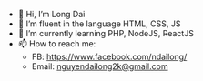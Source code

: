 - 👋 Hi, I’m Long Dai
- 🌱 I’m fluent in the language HTML, CSS, JS
- 🌱 I’m currently learning PHP, NodeJS, ReactJS
- 📫 How to reach me:
  - FB: https://www.facebook.com/ndailong/  
  - Email: nguyendailong2k@gmail.com
